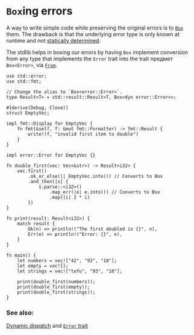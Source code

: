 # `Box`ing errors

A way to write simple code while preserving the original errors is to [`Box`][box]
them.  The drawback is that the underlying error type is only known at runtime and not
[statically determined][dynamic_dispatch].

The stdlib helps in boxing our errors by having `Box` implement conversion from
any type that implements the `Error` trait into the trait предмет `Box<Error>`,
via [`From`][from].

```rust,editable
use std::error;
use std::fmt;

// Change the alias to `Box<error::Error>`.
type Result<T> = std::result::Result<T, Box<dyn error::Error>>;

#[derive(Debug, Clone)]
struct EmptyVec;

impl fmt::Display for EmptyVec {
    fn fmt(&self, f: &mut fmt::Formatter) -> fmt::Result {
        write!(f, "invalid first item to double")
    }
}

impl error::Error for EmptyVec {}

fn double_first(vec: Vec<&str>) -> Result<i32> {
    vec.first()
        .ok_or_else(|| EmptyVec.into()) // Converts to Box
        .and_then(|s| {
            s.parse::<i32>()
                .map_err(|e| e.into()) // Converts to Box
                .map(|i| 2 * i)
        })
}

fn print(result: Result<i32>) {
    match result {
        Ok(n) => println!("The first doubled is {}", n),
        Err(e) => println!("Error: {}", e),
    }
}

fn main() {
    let numbers = vec!["42", "93", "18"];
    let empty = vec![];
    let strings = vec!["tofu", "93", "18"];

    print(double_first(numbers));
    print(double_first(empty));
    print(double_first(strings));
}
```

### See also:

[Dynamic dispatch][dynamic_dispatch] and [`Error` trait][error]

[box]: https://doc.rust-lang.org/std/boxed/struct.Box.html
[dynamic_dispatch]: https://doc.rust-lang.org/book/ch17-02-trait-objects.html#trait-objects-perform-dynamic-dispatch
[error]: https://doc.rust-lang.org/std/error/trait.Error.html
[from]: https://doc.rust-lang.org/std/convert/trait.From.html
